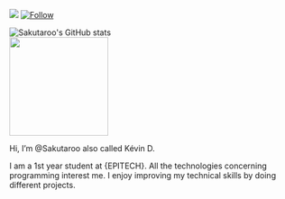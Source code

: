 ![](https://visitor-badge.laobi.icu/badge?page_id=Sakutaroo.Sakutaroo)
[![Follow](https://img.shields.io/github/followers/Sakutaroo?label=Follow&style=social)](https://github.com/Sakutaroo)

![Sakutaroo's GitHub stats](https://github-readme-stats.vercel.app/api?username=Sakutaroo&show_icons=true&theme=radical&count_private=true&hide=prs,contribs)</br>
 <img style="vertical-align: middle;" height="175em" src="https://github-readme-stats.vercel.app/api/top-langs/?username=Sakutaroo&theme=radical" />


Hi, I’m @Sakutaroo also called Kévin D.

I am a 1st year student at {EPITECH}. All the technologies concerning programming interest me. I enjoy improving my technical skills by doing different projects.
